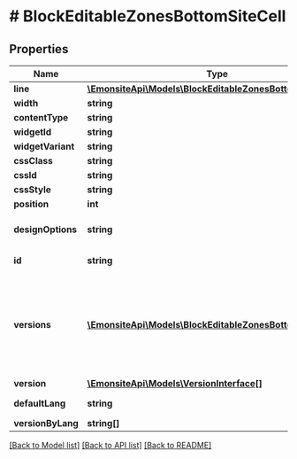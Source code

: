 # # BlockEditableZonesBottomSiteCell

## Properties

Name | Type | Description | Notes
------------ | ------------- | ------------- | -------------
**line** | [**\EmonsiteApi\Models\BlockEditableZonesBottomSiteLine**](BlockEditableZonesBottomSiteLine.md) |  | [optional]
**width** | **string** |  | [optional]
**contentType** | **string** |  | [optional]
**widgetId** | **string** |  | [optional]
**widgetVariant** | **string** |  | [optional]
**cssClass** | **string** |  | [optional]
**cssId** | **string** |  | [optional]
**cssStyle** | **string** |  | [optional]
**position** | **int** |  | [optional]
**designOptions** | **string** | TODO type json pour avoir un array direct | [optional]
**id** | **string** |  | [optional] [readonly]
**versions** | [**\EmonsiteApi\Models\BlockEditableZonesBottomSiteCellV[]**](BlockEditableZonesBottomSiteCellV.md) | IMPLEMENTEZ le mapping dans l&#39;entity TODO trouver comment le faire dynamiquement avec un listener doctrine | [optional]
**version** | [**\EmonsiteApi\Models\VersionInterface[]**](VersionInterface.md) |  | [optional]
**defaultLang** | **string** |  | [optional] [readonly]
**versionByLang** | **string[]** |  | [optional]

[[Back to Model list]](../../README.md#models) [[Back to API list]](../../README.md#endpoints) [[Back to README]](../../README.md)
